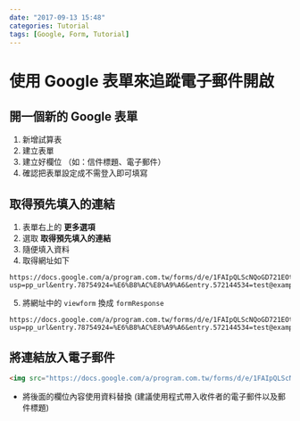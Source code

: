 ```yaml
---
date: "2017-09-13 15:48"
categories: Tutorial
tags: [Google, Form, Tutorial]
---
```

# 使用 Google 表單來追蹤電子郵件開啟

## 開一個新的 Google 表單

1. 新增試算表
2. 建立表單
3. 建立好欄位 （如：信件標題、電子郵件）
4. 確認把表單設定成不需登入即可填寫

## 取得預先填入的連結

1. 表單右上的 **更多選項**
2. 選取 **取得預先填入的連結**
3. 隨便填入資料
4. 取得網址如下

```
https://docs.google.com/a/program.com.tw/forms/d/e/1FAIpQLScNQoGD721EOtMhAyP2GE5lsqfDGIueAngYfp1DkSsDX3sDeg/viewform?usp=pp_url&entry.78754924=%E6%B8%AC%E8%A9%A6&entry.572144534=test@example.com
```

5. 將網址中的 `viewform` 換成 `formResponse`

```
https://docs.google.com/a/program.com.tw/forms/d/e/1FAIpQLScNQoGD721EOtMhAyP2GE5lsqfDGIueAngYfp1DkSsDX3sDeg/formResponse?usp=pp_url&entry.78754924=%E6%B8%AC%E8%A9%A6&entry.572144534=test@example.com
```

## 將連結放入電子郵件

```html
<img src="https://docs.google.com/a/program.com.tw/forms/d/e/1FAIpQLScNQoGD721EOtMhAyP2GE5lsqfDGIueAngYfp1DkSsDX3sDeg/formResponse?usp=pp_url&entry.78754924=%E6%B8%AC%E8%A9%A6&entry.572144534=test@example.com">
```

* 將後面的欄位內容使用資料替換 (建議使用程式帶入收件者的電子郵件以及郵件標題)
